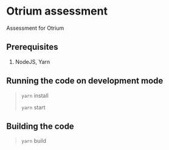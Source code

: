 # Otrium assessment

Assessment for Otrium

## Prerequisites

1. NodeJS, Yarn

## Running the code on development mode

> `yarn` install
>
> `yarn` start

## Building the code

> `yarn` build
